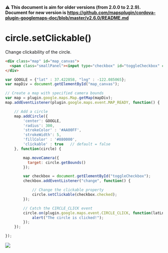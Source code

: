 :warning: **This document is aim for older versions (from 2.0.0 to 2.2.9).
Document for new version is https://github.com/mapsplugin/cordova-plugin-googlemaps-doc/blob/master/v2.6.0/README.md**

# circle.setClickable()

Change clickability of the circle.

```html
<div class="map" id="map_canvas">
  <span class="smallPanel"><input type="checkbox" id="toggleCheckbox" checked="checked">circle.setClickable(true)</span>
</div>
```

```js
var GOOGLE = {"lat" : 37.422858, "lng" : -122.085065};
var mapDiv = document.getElementById("map_canvas");

// Create a map with specified camera bounds
var map = plugin.google.maps.Map.getMap(mapDiv);
map.addEventListener(plugin.google.maps.event.MAP_READY, function() {

    // Add a circle
    map.addCircle({
        'center': GOOGLE,
        'radius': 300,
        'strokeColor' : '#AA00FF',
        'strokeWidth': 5,
        'fillColor' : '#880000',
        'clickable' : true   // default = false
    }, function(circle) {

        map.moveCamera({
          target: circle.getBounds()
        });

        var checkbox = document.getElementById("toggleCheckbox");
        checkbox.addEventListener("change", function() {

            // Change the clickable property
            circle.setClickable(checkbox.checked);
        });

        // Catch the CIRCLE_CLICK event
        circle.on(plugin.google.maps.event.CIRCLE_CLICK, function(latLng) {
            alert("The circle is clicked!");
        });
    });

});
```

![](image.gif)
